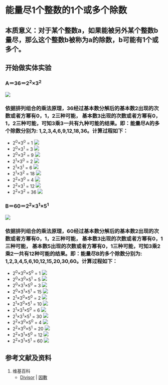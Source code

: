 # 能量尽1个整数的1个或多个除数

## 本质意义：对于某个整数a，如果能被另外某个整数b量尽，那么这个整数b被称为a的除数，b可能有1个或多个。

## 开始做实体实验

### A＝36＝2<sup>2</sup>×3<sup>2</sup>
![](/images/数论/基本数和合成数/能量尽1个整数的1个或多个除数/1a1.jpg)

### 依据排列组合的乘法原理，36经过基本数分解后的基本数2出现的次数或者方幂有0，1，2三种可能， 基本数3出现的次数或者方幂有0，1，2三种可能，可知3乘3一共有九种可能的结果。即：能量尽A的多个除数分别为: 1,2,3,4,6,9,12,18,36。计算过程如下：
- 2<sup>0</sup>×3<sup>0</sup> = 1
![](/images/数论/基本数和合成数/能量尽1个整数的1个或多个除数/2a1.jpg)
- 2<sup>0</sup>×3<sup>1</sup> = 3
![](/images/数论/基本数和合成数/能量尽1个整数的1个或多个除数/2a2.jpg)
- 2<sup>0</sup>×3<sup>2</sup> = 9
![](/images/数论/基本数和合成数/能量尽1个整数的1个或多个除数/2a3.jpg)
- 2<sup>1</sup>×3<sup>0</sup> = 2
![](/images/数论/基本数和合成数/能量尽1个整数的1个或多个除数/2a4.jpg)
- 2<sup>1</sup>×3<sup>1</sup> = 6
![](/images/数论/基本数和合成数/能量尽1个整数的1个或多个除数/2a5.jpg)
- 2<sup>1</sup>×3<sup>2</sup> = 18
![](/images/数论/基本数和合成数/能量尽1个整数的1个或多个除数/2a6.jpg)
- 2<sup>2</sup>×3<sup>0</sup> = 4
![](/images/数论/基本数和合成数/能量尽1个整数的1个或多个除数/2a7.jpg)
- 2<sup>2</sup>×3<sup>1</sup> = 12
![](/images/数论/基本数和合成数/能量尽1个整数的1个或多个除数/2a8.jpg)
- 2<sup>2</sup>×3<sup>2</sup> = 36
![](/images/数论/基本数和合成数/能量尽1个整数的1个或多个除数/2a9.jpg)

### B＝60＝2<sup>2</sup>×3<sup>1</sup>×5<sup>1</sup>
![](/images/数论/基本数和合成数/能量尽多个整数的1个或多个公共除数/3a1.jpg)

### 依据排列组合的乘法原理，60经过基本数分解后的基本数2出现的次数或者方幂有0，1，2三种可能， 基本数3出现的次数或者方幂有0，1三种可能， 基本数5出现的次数或者方幂有0，1三种可能，可知3乘2乘2一共有12种可能的结果。即：能量尽B的多个除数分别为: 1,2,3,4,5,6,10,12,15,20,30,60。计算过程如下：
- 2<sup>0</sup>×3<sup>0</sup>×5<sup>0</sup> = 1
![](/images/数论/基本数和合成数/能量尽多个整数的1个或多个公共除数/4a1.jpg)
- 2<sup>0</sup>×3<sup>0</sup>×5<sup>1</sup> = 5
![](/images/数论/基本数和合成数/能量尽多个整数的1个或多个公共除数/4a2.jpg)
- 2<sup>0</sup>×3<sup>1</sup>×5<sup>0</sup> = 3
![](/images/数论/基本数和合成数/能量尽多个整数的1个或多个公共除数/4a3.jpg)
- 2<sup>0</sup>×3<sup>1</sup>×5<sup>1</sup> = 15
![](/images/数论/基本数和合成数/能量尽多个整数的1个或多个公共除数/4a4.jpg)
- 2<sup>1</sup>×3<sup>0</sup>×5<sup>0</sup> = 2
![](/images/数论/基本数和合成数/能量尽多个整数的1个或多个公共除数/4a5.jpg)
- 2<sup>1</sup>×3<sup>0</sup>×5<sup>1</sup> = 10
![](/images/数论/基本数和合成数/能量尽多个整数的1个或多个公共除数/4a6.jpg)
- 2<sup>1</sup>×3<sup>1</sup>×5<sup>0</sup> = 6
![](/images/数论/基本数和合成数/能量尽多个整数的1个或多个公共除数/4a7.jpg)
- 2<sup>1</sup>×3<sup>1</sup>×5<sup>1</sup> = 30
![](/images/数论/基本数和合成数/能量尽多个整数的1个或多个公共除数/4a8.jpg)
- 2<sup>2</sup>×3<sup>0</sup>×5<sup>0</sup> = 4
![](/images/数论/基本数和合成数/能量尽多个整数的1个或多个公共除数/4a9.jpg)
- 2<sup>2</sup>×3<sup>0</sup>×5<sup>1</sup> = 20
![](/images/数论/基本数和合成数/能量尽多个整数的1个或多个公共除数/4a10.jpg)
- 2<sup>2</sup>×3<sup>1</sup>×5<sup>0</sup> = 12
![](/images/数论/基本数和合成数/能量尽多个整数的1个或多个公共除数/4a11.jpg)
- 2<sup>2</sup>×3<sup>1</sup>×5<sup>1</sup> = 60
![](/images/数论/基本数和合成数/能量尽多个整数的1个或多个公共除数/4a12.jpg)

## 参考文献及资料

1. 维基百科
	- [Divisor](https://en.wikipedia.org/wiki/Divisor) | [因數](https://zh.wikipedia.org/wiki/因數) 





